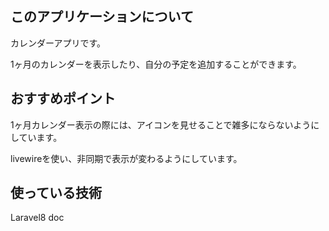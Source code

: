 ## このアプリケーションについて
カレンダーアプリです。

1ヶ月のカレンダーを表示したり、自分の予定を追加することができます。

## おすすめポイント
1ヶ月カレンダー表示の際には、アイコンを見せることで雑多にならないようにしています。

livewireを使い、非同期で表示が変わるようにしています。

## 使っている技術
Laravel8
doc
